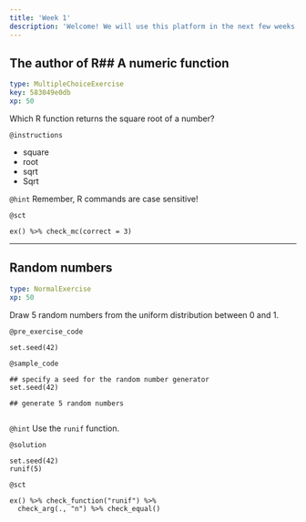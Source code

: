 ```yaml
---
title: 'Week 1'
description: 'Welcome! We will use this platform in the next few weeks for syntax-oriented homeworks, so that you can practice what we have learned in R.'
---
```


## The author of R## A numeric function

```yaml
type: MultipleChoiceExercise
key: 583049e0db
xp: 50
```

Which R function returns the square root of a number?

`@instructions`
- square
- root
- sqrt
- Sqrt

`@hint`
Remember, R commands are case sensitive!

`@sct`
```{r}
ex() %>% check_mc(correct = 3)
```


---

## Random numbers

```yaml
type: NormalExercise
xp: 50
```

Draw 5 random numbers from the uniform distribution between 0 and 1.

`@pre_exercise_code`
```{r}
set.seed(42)
```

`@sample_code`
```{r}
## specify a seed for the random number generator
set.seed(42)

## generate 5 random numbers


```

`@hint`
Use the `runif` function.


`@solution`
```{r}
set.seed(42)
runif(5)
```

`@sct`
```{r}
ex() %>% check_function("runif") %>%
  check_arg(., "n") %>% check_equal()
```
